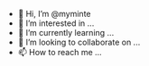 - 👋 Hi, I’m @myminte
- 👀 I’m interested in ...
- 🌱 I’m currently learning ...
- 💞️ I’m looking to collaborate on ...
- 📫 How to reach me ...

<!---
myminte/myminte is a ✨ special ✨ repository because its `README.md` (this file) appears on your GitHub profile.
You can click the Preview link to take a look at your changes.
--->
